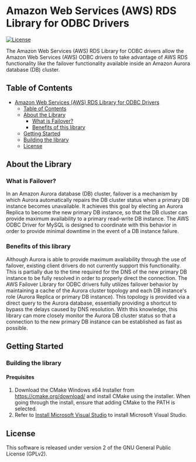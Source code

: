 # Amazon Web Services (AWS) RDS Library for ODBC Drivers

[![License](https://img.shields.io/badge/license-GPLv2-blue)](LICENSE)

The Amazon Web Services (AWS) RDS Library for ODBC drivers allow the Amazon Web Services (AWS) ODBC drivers to take
advantage of AWS RDS functionality like the failover functionality available inside an Amazon Aurora database (DB) cluster.

## Table of Contents
- [Amazon Web Services (AWS) RDS Library for ODBC Drivers](#amazon-web-services-aws-rds-library-for-odbc-drivers)
  - [Table of Contents](#table-of-contents)
  - [About the Library](#about-the-library)
    - [What is Failover?](#what-is-failover)
    - [Benefits of this library](#benefits-of-this-library)
  - [Getting Started](#getting-started)
  - [Building the library](#building-the-library)
  - [License](#license)

## About the Library

### What is Failover?
In an Amazon Aurora database (DB) cluster, failover is a mechanism by which Aurora automatically repairs the DB cluster status when a primary DB instance becomes unavailable. It achieves this goal by electing an Aurora Replica to become the new primary DB instance, so that the DB cluster can provide maximum availability to a primary read-write DB instance. The AWS ODBC Driver for MySQL is designed to coordinate with this behavior in order to provide minimal downtime in the event of a DB instance failure.

### Benefits of this library
Although Aurora is able to provide maximum availability through the use of failover, existing client drivers do not currently support this functionality. This is partially due to the time required for the DNS of the new primary DB instance to be fully resolved in order to properly direct the connection. The AWS Failover Library for ODBC drivers fully utilizes failover behavior by maintaining a cache of the Aurora cluster topology and each DB instance's role (Aurora Replica or primary DB instance). This topology is provided via a direct query to the Aurora database, essentially providing a shortcut to bypass the delays caused by DNS resolution. With this knowledge, this library can more closely monitor the Aurora DB cluster status so that a connection to the new primary DB instance can be established as fast as possible.

## Getting Started

### Building the library

#### Prequisites
1. Download the CMake Windows x64 Installer from https://cmake.org/download/ and install CMake using the installer. When going through the install, ensure that adding CMake to the PATH is selected.
1. Refer to [Install Microsoft Visual Studio](docs/InstallMicrosoftVisualStudio.md) to install Microsoft Visual Studio.

## License
This software is released under version 2 of the GNU General Public License (GPLv2).